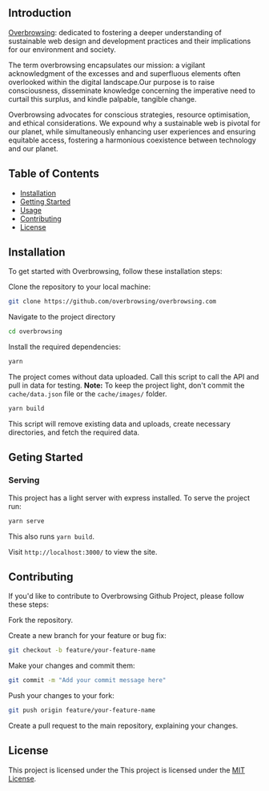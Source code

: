 ## Introduction

[Overbrowsing](https://en.wikipedia.org/wiki/Browsing_(herbivory)#:~:text=Overbrowsing%20occurs%20when%20overpopulated%20or%20densely-concentrated%20herbivores%20exert%20extreme%20pressure%20on%20plants,%20reducing%20the%20carrying%20capacity%20and%20altering%20the%20ecological%20functions%20of%20their%20habitat.): dedicated to fostering a deeper understanding of sustainable web design
and development practices and their implications for our environment and society.


The term overbrowsing encapsulates our mission: a vigilant acknowledgment of the
excesses and and superfluous elements often overlooked within the digital landscape.Our purpose is to raise consciousness, disseminate knowledge concerning the
imperative need to curtail this surplus, and kindle palpable, tangible change.


Overbrowsing advocates for conscious strategies, resource optimisation, and ethical
considerations. We expound why a sustainable web is pivotal for our planet, while
simultaneously enhancing user experiences and ensuring equitable access, fostering a
harmonious coexistence between technology and our planet.

## Table of Contents
- [Installation](#installation)
- [Getting Started](#getting-started)
- [Usage](#usage)
- [Contributing](#contributing)
- [License](#license)


## Installation

To get started with Overbrowsing, follow these installation steps:

Clone the repository to your local machine:

```bash
git clone https://github.com/overbrowsing/overbrowsing.com
```
Navigate to the project directory

```bash
cd overbrowsing
```

Install the required dependencies:

```bash
yarn
```

The project comes without data uploaded. Call this script to call the API and pull in data for testing. **Note:** To keep the project light, don't commit the `cache/data.json` file or the `cache/images/` folder.

```bash
yarn build
```
This script will remove existing data and uploads, create necessary directories, and fetch the required data.





## Geting Started
### Serving

This project has a light server with express installed. To serve the project run:
```bash
yarn serve
```
This also runs `yarn build`. 

Visit `http://localhost:3000/` to view the site.

## Contributing
If you'd like to contribute to Overbrowsing Github Project, please follow these steps:

Fork the repository.

Create a new branch for your feature or bug fix:
```bash
git checkout -b feature/your-feature-name
```

Make your changes and commit them:
```bash
git commit -m "Add your commit message here"
```

Push your changes to your fork:
```bash
git push origin feature/your-feature-name
```

Create a pull request to the main repository, explaining your changes.

## License
This project is licensed under the This project is licensed under the [MIT License](LICENSE).

